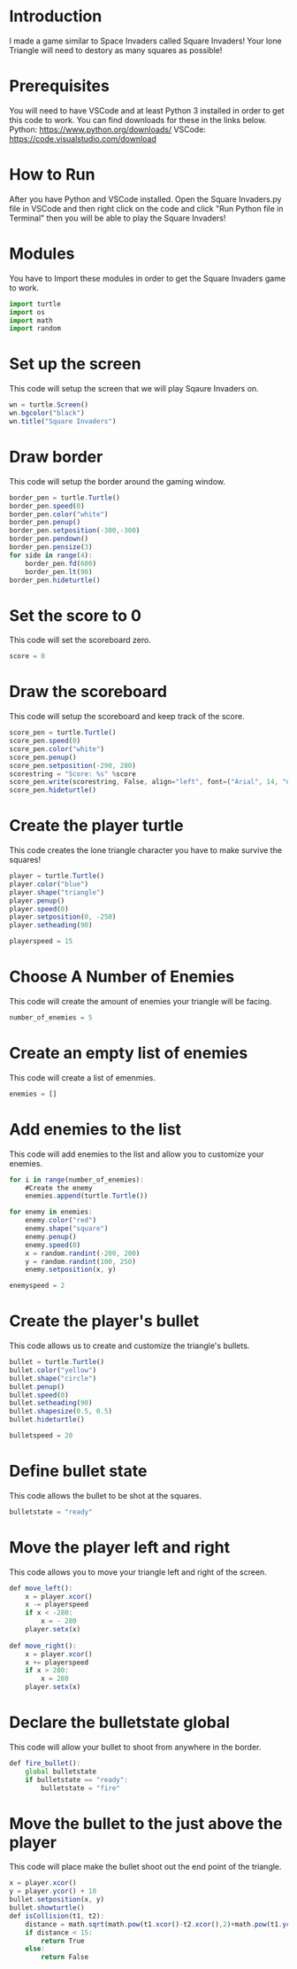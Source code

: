 # Introduction
I made a game similar to Space Invaders called Square Invaders! Your lone Triangle will need to destory as many squares as possible!
# Prerequisites
You will need to have VSCode and at least Python 3 installed in order to get this code to work. You can find downloads for these in the links below.
Python: https://www.python.org/downloads/
VSCode: https://code.visualstudio.com/download
# How to Run
After you have Python and VSCode installed. Open the Square Invaders.py file in VSCode and then right click on the code and click "Run Python file in Terminal" then you will be able to play the Square Invaders!
# Modules
You have to Import these modules in order to get the Square Invaders game to work.
``` javascript
import turtle
import os
import math
import random
```
# Set up the screen
This code will setup the screen that we will play Sqaure Invaders on.
``` javascript
wn = turtle.Screen()
wn.bgcolor("black")
wn.title("Square Invaders")
```
# Draw border
This code will setup the border around the gaming window.
``` javascript
border_pen = turtle.Turtle()
border_pen.speed(0)
border_pen.color("white")
border_pen.penup()
border_pen.setposition(-300,-300)
border_pen.pendown()
border_pen.pensize(3)
for side in range(4):
	border_pen.fd(600)
	border_pen.lt(90)
border_pen.hideturtle()	
```
# Set the score to 0
This code will set the scoreboard zero.
``` javascript
score = 0
```
# Draw the scoreboard
This code will setup the scoreboard and keep track of the score.
``` javascript
score_pen = turtle.Turtle()
score_pen.speed(0)
score_pen.color("white")
score_pen.penup()
score_pen.setposition(-290, 280)
scorestring = "Score: %s" %score
score_pen.write(scorestring, False, align="left", font=("Arial", 14, "normal"))
score_pen.hideturtle()
```
# Create the player turtle
This code creates the lone triangle character you have to make survive the squares!
``` javascript
player = turtle.Turtle()
player.color("blue")
player.shape("triangle")
player.penup()
player.speed(0)
player.setposition(0, -250)
player.setheading(90)

playerspeed = 15
```
# Choose A Number of Enemies
This code will create the amount of enemies your triangle will be facing.
``` javascript
number_of_enemies = 5
```
# Create an empty list of enemies
This code will create a list of emenmies.
``` javascript
enemies = []
```
# Add enemies to the list
This code will add enemies to the list and allow you to customize your enemies.
``` javascript
for i in range(number_of_enemies):
	#Create the enemy
	enemies.append(turtle.Turtle())

for enemy in enemies:
	enemy.color("red")
	enemy.shape("square")
	enemy.penup()
	enemy.speed(0)
	x = random.randint(-200, 200)
	y = random.randint(100, 250)
	enemy.setposition(x, y)

enemyspeed = 2
```
# Create the player's bullet
This code allows us to create and customize the triangle's bullets.
``` javascript
bullet = turtle.Turtle()
bullet.color("yellow")
bullet.shape("circle")
bullet.penup()
bullet.speed(0)
bullet.setheading(90)
bullet.shapesize(0.5, 0.5)
bullet.hideturtle()

bulletspeed = 20
```
# Define bullet state
This code allows the bullet to be shot at the squares.
``` javascript
bulletstate = "ready"
```
# Move the player left and right
This code allows you to move your triangle left and right of the screen.
``` javascript
def move_left():
	x = player.xcor()
	x -= playerspeed
	if x < -280:
		x = - 280
	player.setx(x)
	
def move_right():
	x = player.xcor()
	x += playerspeed
	if x > 280:
		x = 280
	player.setx(x)
```
# Declare the bulletstate global
This code will allow your bullet to shoot from anywhere in the border.
``` javascript
def fire_bullet():
	global bulletstate
	if bulletstate == "ready":
		bulletstate = "fire"
```
# Move the bullet to the just above the player
This code will place make the bullet shoot out the end point of the triangle.
``` javascript
x = player.xcor()
y = player.ycor() + 10
bullet.setposition(x, y)
bullet.showturtle()
def isCollision(t1, t2):
	distance = math.sqrt(math.pow(t1.xcor()-t2.xcor(),2)+math.pow(t1.ycor()-t2.ycor(),2))
	if distance < 15:
		return True
	else:
		return False
```
